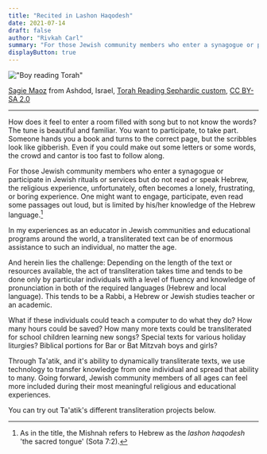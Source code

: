 ```yaml
---
title: "Recited in Lashon Haqodesh"
date: 2021-07-14
draft: false
author: "Rivkah Carl"
summary: "For those Jewish community members who enter a synagogue or participate in Jewish rituals or services but do not read or speak Hebrew, the religious experience unfortunately, often becomes a lonely, frustrating or boring experience. One might want to engage, participate, even read some passages out loud, but is limited by his/her knowledge of the Hebrew language."
displayButton: true
---
```


!["Boy reading Torah"](/img/Torah_Reading_Sephardic_custom.jpeg)

<figcaption>
    <a href="https://www.flickr.com/people/37603552@N00">Sagie Maoz</a> from Ashdod, Israel, <a href="https://commons.wikimedia.org/wiki/File:Torah_Reading_Sephardic_custom.jpg">Torah Reading Sephardic custom</a>, <a href="https://creativecommons.org/licenses/by-sa/2.0/legalcode" rel="license">CC BY-SA 2.0</a>
</figcaption>
<hr>

How does it feel to enter a room filled with song but to not know the words?
The tune is beautiful and familiar.
You want to participate, to take part.
Someone hands you a book and turns to the correct page, but the scribbles look like gibberish.
Even if you could make out some letters or some words, the crowd and cantor is too fast to follow along.

For those Jewish community members who enter a synagogue or participate in Jewish rituals or services but do not read or speak Hebrew, the religious experience, unfortunately, often becomes a lonely, frustrating, or boring experience.
One might want to engage, participate, even read some passages out loud, but is limited by his/her knowledge of the Hebrew language.[^1]

[^1]: As in the title, the Mishnah refers to Hebrew as the _lashon haqodesh_ 'the sacred tongue' (Sota 7:2).

In my experiences as an educator in Jewish communities and educational programs around the world, a transliterated text can be of enormous assistance to such an individual, no matter the age.

And herein lies the challenge:
Depending on the length of the text or resources available, the act of transliteration takes time and tends to be done only by particular individuals with a level of fluency and knowledge of pronunciation in both of the required languages (Hebrew and local language).
This tends to be a Rabbi, a Hebrew or Jewish studies teacher or an academic.

What if these individuals could teach a computer to do what they do? How many hours could be saved?
How many more texts could be transliterated for school children learning new songs?
Special texts for various holiday liturgies? Biblical portions for Bar or Bat Mitzvah boys and girls?

Through Ta'atik, and it's ability to dynamically transliterate texts, we use technology to transfer knowledge from one individual and spread that ability to many.
Going forward, Jewish community members of all ages can feel more included during their most meaningful religious and educational experiences.

You can try out Ta'atik's different transliteration projects below.
